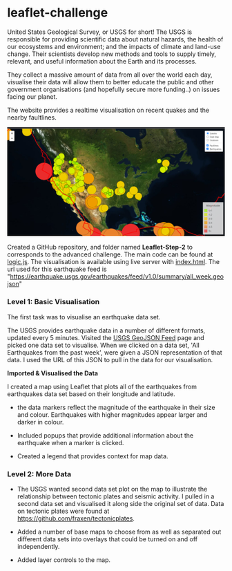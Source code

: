 # leaflet-challenge

United States Geological Survey, or USGS for short! The USGS is responsible for providing scientific data about natural hazards, the health of our ecosystems and environment; and the impacts of climate and land-use change. Their scientists develop new methods and tools to supply timely, relevant, and useful information about the Earth and its processes.

They collect a massive amount of data from all over the world each day, visualise their data will allow them to better educate the public and other government organisations (and hopefully secure more funding..) on issues facing our planet.

The website provides a realtime visualisation on recent quakes and the nearby faultlines.

![Final Website Visual](./ScreenshotEarthquakes.png)

Created a GitHub repository, and folder named **Leaflet-Step-2** to corresponds to the advanced challenge.
The main code can be found at [logic.js](/Leaflet-Step-2/static/js/logic.js).
The visualisation is available using live server with [index.html](/index.html).
The url used for this earthquake feed is "https://earthquake.usgs.gov/earthquakes/feed/v1.0/summary/all_week.geojson"

### Level 1: Basic Visualisation

The first task was to visualise an earthquake data set.

The USGS provides earthquake data in a number of different formats, updated every 5 minutes. Visited the [USGS GeoJSON Feed](http://earthquake.usgs.gov/earthquakes/feed/v1.0/geojson.php) page and picked one data set to visualise. When we clicked on a data set, 'All Earthquakes from the past week', were given a JSON representation of that data. I used the URL of this JSON to pull in the data for our visualisation.

**Imported & Visualised the Data**

  I created a map using Leaflet that plots all of the earthquakes from earthquakes data set based on their longitude and latitude.

   * the data markers reflect the magnitude of the earthquake in their size and colour. Earthquakes with higher magnitudes appear larger and darker in colour.

   * Included popups that provide additional information about the earthquake when a marker is clicked.

   * Created a legend that provides context for map data.

### Level 2: More Data

* The USGS wanted second data set plot on the map to illustrate the relationship between tectonic plates and seismic activity. I pulled in a second data set and visualised it along side the original set of data. Data on tectonic plates were found at <https://github.com/fraxen/tectonicplates>.

* Added a number of base maps to choose from as well as separated out different data sets into overlays that could be turned on and off independently.

* Added layer controls to the map.
